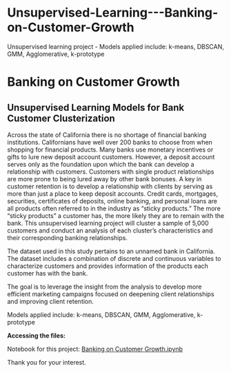 # Unsupervised-Learning---Banking-on-Customer-Growth
Unsupervised learning project - Models applied include: k-means, DBSCAN, GMM, Agglomerative, k-prototype
# Banking on Customer Growth
## Unsupervised Learning Models for Bank Customer Clusterization

Across the state of California there is no shortage of financial banking institutions. Californians have well over 200 banks to choose from when shopping for financial products. Many banks use monetary incentives or gifts to lure new deposit account customers. However, a deposit account serves only as the foundation upon which the bank can develop a relationship with customers. Customers with single product relationships are more prone to being lured away by other bank bonuses. A key in customer retention is to develop a relationship with clients by serving as more than just a place to keep deposit accounts. Credit cards, mortgages, securities, certificates of deposits, online banking, and personal loans are all products often referred to in the industry as “sticky products.” The more “sticky products” a customer has, the more likely they are to remain with the bank. This unsupervised learning project will cluster a sample of 5,000 customers and conduct an analysis of each cluster’s characteristics and their corresponding banking relationships.

The dataset used in this study pertains to an unnamed bank in California. The dataset includes a combination of discrete and continuous variables to characterize customers and provides information of the products each customer has with the bank.

The goal is to leverage the insight from the analysis to develop more efficient marketing campaigns focused on deepening client relationships and improving client retention.

Models applied include: k-means, DBSCAN, GMM, Agglomerative, k-prototype

**Accessing the files:**

Notebook for this project: [Banking on Customer Growth.ipynb](https://github.com/fdortega/Unsupervised-Learning---Banking-on-Customer-Growth/blob/main/Banking%20on%20Customer%20Growth.ipynb)

Thank you for your interest.

